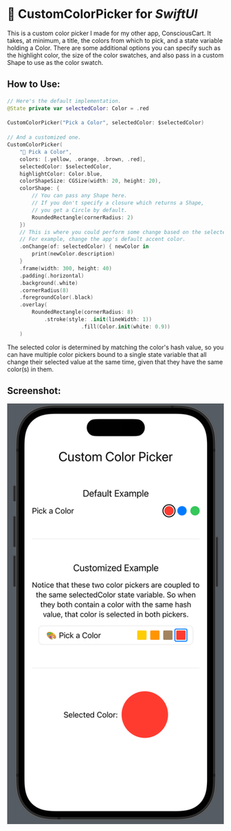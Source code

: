 # 🎨 CustomColorPicker for *SwiftUI*

This is a custom color picker I made for my other app, ConsciousCart. It takes, at minimum, a title, the colors from which to pick, and a state variable holding a Color. There are some additional options you can specify such as the highlight color, the size of the color swatches, and also pass in a custom Shape to use as the color swatch.

## How to Use:

```swift
// Here's the default implementation.
@State private var selectedColor: Color = .red

CustomColorPicker("Pick a Color", selectedColor: $selectedColor)

// And a customized one.
CustomColorPicker(
	"🎨 Pick a Color",
	colors: [.yellow, .orange, .brown, .red],
	selectedColor: $selectedColor,
	highlightColor: Color.blue,
	colorShapeSize: CGSize(width: 20, height: 20),
	colorShape: {
		// You can pass any Shape here.
		// If you don't specify a closure which returns a Shape,
		// you get a Circle by default.
		RoundedRectangle(cornerRadius: 2)
	})
	// This is where you could perform some change based on the selected color.
	// For example, change the app's default accent color.
	.onChange(of: selectedColor) { newColor in
		print(newColor.description)
	}
	.frame(width: 300, height: 40)
	.padding(.horizontal)
	.background(.white)
	.cornerRadius(8)
	.foregroundColor(.black)
	.overlay(
		RoundedRectangle(cornerRadius: 8)
			.stroke(style: .init(lineWidth: 1))
                        .fill(Color.init(white: 0.9))
	)
```

The selected color is determined by matching the color's hash value, so you can have multiple color pickers bound to a single state variable that all change their selected value at the same time, given that they have the same color(s) in them.

## Screenshot:

![Example](https://github.com/achi113s/CustomColorPicker/blob/main/ReadmeResources/screenshot1.png)